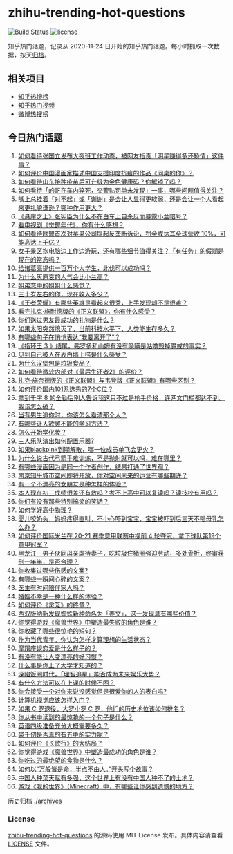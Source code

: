 # zhihu-trending-hot-questions

[![Build Status](https://github.com/justjavac/zhihu-trending-hot-questions/workflows/ci/badge.svg?branch=master)](https://github.com/justjavac/zhihu-trending-hot-questions/actions)
[![license](https://img.shields.io/github/license/justjavac/zhihu-trending-hot-questions)](https://github.com/justjavac/zhihu-trending-hot-questions/blob/master/LICENSE)

知乎热门话题，记录从 2020-11-24 日开始的知乎热门话题。每小时抓取一次数据，按天[归档](./archives)。

## 相关项目

- [知乎热搜榜](https://github.com/justjavac/zhihu-trending-top-search)
- [知乎热门视频](https://github.com/justjavac/zhihu-trending-hot-video)
- [微博热搜榜](https://github.com/justjavac/weibo-trending-hot-search)

## 今日热门话题

<!-- BEGIN -->
<!-- 最后更新时间 Tue May 04 2021 03:09:03 GMT+0800 (China Standard Time) -->

1. [如何看待张国立发布大夜班工作动态，被网友指责「明星赚得多还矫情」这件事？](https://www.zhihu.com/question/457625710)
2. [如何评价中国漫画家描述中国支援印度抗疫的作品《同桌的你》？](https://www.zhihu.com/question/457620550)
3. [如何看待山东接种疫苗后可升级为金色健康码？你解锁了吗？](https://www.zhihu.com/question/457670626)
4. [如何看待「的哥在车内猝死，交警贴罚单未发现」一事，哪些问题值得关注？](https://www.zhihu.com/question/457613358)
5. [嘴上总挂着「对不起」或「谢谢」是会让人显得更软弱，还是会让一个人看起来更礼貌谦逊？哪种作用更大？](https://www.zhihu.com/question/25052958)
6. [《悬崖之上》张宪臣为什么不在白车上自杀反而暴露小兰暗号？](https://www.zhihu.com/question/457341025)
7. [看电视剧《觉醒年代》，你有什么感想？](https://www.zhihu.com/question/450120675)
8. [如何看待欧盟首次对苹果公司提起反垄断诉讼，罚金或达其全球营收
   10%，可能高达上千亿？](https://www.zhihu.com/question/457427264)
9. [女子景区抱电脑边工作边游玩，还有哪些细节值得关注？「有任务」的假期是现在的常态吗？](https://www.zhihu.com/question/457540899)
10. [给诸葛亮提供一百万个大学生，北伐可以成功吗？](https://www.zhihu.com/question/443277138)
11. [为什么灰原哀的人气会比小兰高？](https://www.zhihu.com/question/382637152)
12. [姐弟恋中的姐姐什么感觉？](https://www.zhihu.com/question/451689518)
13. [三十岁左右的你，现在收入多少？](https://www.zhihu.com/question/310923691)
14. [《王者荣耀》有哪些英雄是看起来很秀，上手发现却不是很难？](https://www.zhihu.com/question/456199987)
15. [看完扎克·施耐德版的《正义联盟》，你有什么感受？](https://www.zhihu.com/question/450085688)
16. [你们送过男友最成功的礼物是什么？](https://www.zhihu.com/question/25865753)
17. [如果太阳突然熄灭了，当前科技水平下，人类能生存多久？](https://www.zhihu.com/question/399868816)
18. [有哪些句子在悄悄表达“我要离开了”？](https://www.zhihu.com/question/440637432)
19. [《指环王 3
    》结尾，弗罗多和山姆有没有隐瞒是咕噜毁掉魔戒的事实？](https://www.zhihu.com/question/457495969)
20. [见到自己被人在表白墙上捞是什么感受？](https://www.zhihu.com/question/426184407)
21. [为什么汉堡包是垃圾食品？](https://www.zhihu.com/question/382868803)
22. [如何看待微软内部对《最后生还者2》的评价？](https://www.zhihu.com/question/457639452)
23. [扎克·施奈德版的《正义联盟》与韦登版《正义联盟》有哪些区别？](https://www.zhihu.com/question/449872864)
24. [如何评价国内101系选秀的7个C位？](https://www.zhihu.com/question/456871781)
25. [拿到千字 8
    的全勤后别人告诉我这只不过是枪手价格，连网文门槛都达不到。我该怎么破？](https://www.zhihu.com/question/457647042)
26. [当有男生追你时，你该怎么看清那个人？](https://www.zhihu.com/question/342163331)
27. [有哪些让人欲罢不能的学习方法？](https://www.zhihu.com/question/30178891)
28. [怎么开始学化妆？](https://www.zhihu.com/question/302940225)
29. [三人乐队演出如何配置乐器?](https://www.zhihu.com/question/453577415)
30. [如果blackpink到期解散，哪一位成员单飞会更火？](https://www.zhihu.com/question/455213754)
31. [为什么说古代弓箭手难训练，不是抛射就可以吗，难在哪里？](https://www.zhihu.com/question/349584247)
32. [有哪些漫画因为是同一个作者创作，结果打通了世界观？](https://www.zhihu.com/question/437451134)
33. [南京知乎城市空间即将开放，你对空间未来的运营有哪些期许？](https://www.zhihu.com/question/455930944)
34. [有一个不漂亮的女朋友是种怎样的体验？](https://www.zhihu.com/question/27433657)
35. [本人现在初三成绩很差还有救吗？考不上高中可以复读吗？读技校有用吗？](https://www.zhihu.com/question/456260758)
36. [你们有没有那些特别搞笑的笑话？](https://www.zhihu.com/question/454205391)
37. [如何学好高中物理？](https://www.zhihu.com/question/19812276)
38. [婴儿咬奶头，妈妈疼得直叫，不小心吓到宝宝，宝宝被吓到后三天不喝母乳怎么办？](https://www.zhihu.com/question/455850698)
39. [如何评价国际米兰在 20-21 赛季意甲联赛中提前 4
    轮夺冠，拿下球队第19个意甲冠军？](https://www.zhihu.com/question/457596626)
40. [黑龙江一男子伙同母亲虐待妻子，吃垃圾住猪圈强迫劳动，多处骨折，终审获刑一年半，是否合理？](https://www.zhihu.com/question/457256890)
41. [你收集过哪些伤感的文案?](https://www.zhihu.com/question/450594854)
42. [有哪些一瞬间心碎的文案？](https://www.zhihu.com/question/446133693)
43. [医生有时间陪伴家人吗？](https://www.zhihu.com/question/307677298)
44. [婚姻不幸是一种什么样的体验？](https://www.zhihu.com/question/267571755)
45. [如何评价《灵笼》的终章？](https://www.zhihu.com/question/457072944)
46. [西双版纳新发现蜘蛛新种命名为「姜文」，这一发现具有哪些价值？](https://www.zhihu.com/question/457371552)
47. [你觉得游戏《魔兽世界》中塑造最失败的角色是谁？](https://www.zhihu.com/question/456498770)
48. [你收藏了哪些很惊艳的短句？](https://www.zhihu.com/question/456852823)
49. [作为当代青年，你认为怎样才算理想的生活状态？](https://www.zhihu.com/question/457149501)
50. [摩羯座谈恋爱是什么样子的？](https://www.zhihu.com/question/452356824)
51. [有没有能让人变漂亮的好习惯？](https://www.zhihu.com/question/423969924)
52. [什么事是你上了大学才知道的？](https://www.zhihu.com/question/406491354)
53. [深陷饭圈时代，「理智追星」能否成为未来娱乐大势？](https://www.zhihu.com/question/456813274)
54. [有什么方法可以在上课的时候不困？](https://www.zhihu.com/question/453132101)
55. [你会接受一个对你来说没感觉但是很爱你的人的表白吗?](https://www.zhihu.com/question/456895806)
56. [计算机视觉应该怎样入门？](https://www.zhihu.com/question/23902574)
57. [如果 C 罗退役，大罗小罗 C 罗，他们的历史地位该如何排名？](https://www.zhihu.com/question/384740207)
58. [你从书中读到的最惊艳的一个句子是什么？](https://www.zhihu.com/question/456541633)
59. [英语四级准备充分大概需要多久？](https://www.zhihu.com/question/293706213)
60. [裘千仞是否真的有五绝的实力呢？](https://www.zhihu.com/question/457477701)
61. [如何评价《长歌行》的大结局？](https://www.zhihu.com/question/457677705)
62. [你觉得游戏《魔兽世界》中塑造最成功的角色是谁？](https://www.zhihu.com/question/456497443)
63. [你吃过的最绝望的食物是什么？](https://www.zhihu.com/question/266593795)
64. [如何以“万般皆是命，半点不由人。”开头写个故事？](https://www.zhihu.com/question/446397308)
65. [中国人种菜天赋有多强，这个世界上有没有中国人种不了的土地？](https://www.zhihu.com/question/457311138)
66. [游戏《我的世界》（Minecraft）中，有哪些让你感到遗憾的地方？](https://www.zhihu.com/question/451353111)

<!-- END -->

历史归档 [./archives](./archives)

### License

[zhihu-trending-hot-questions](https://github.com/justjavac/zhihu-trending-hot-questions)
的源码使用 MIT License 发布。具体内容请查看 [LICENSE](./LICENSE) 文件。
